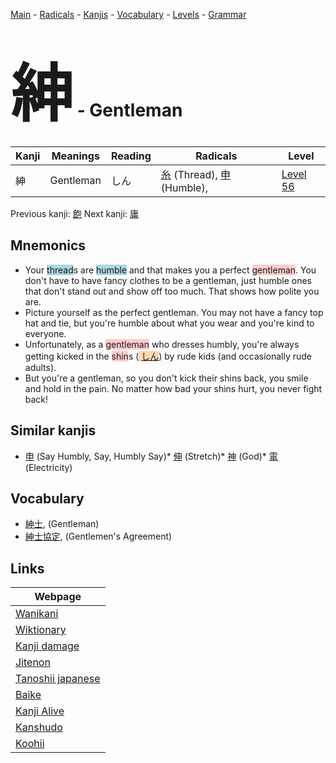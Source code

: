 <style> bigfont {font-size: 100px}</style>
[Main](../README.md) -
[Radicals](../radicals.md) -
[Kanjis](../kanjis.md) -
[Vocabulary](../vocabulary.md) -
[Levels](../levels.md) -
[Grammar](../grammar.md)
# <bigfont> 紳</bigfont> - Gentleman 

| Kanji | Meanings | Reading | Radicals | Level |
| --- | --- | --- | --- | --- |
| 紳 | Gentleman | しん | [糸](../radicals/糸.md) (Thread), [申](../radicals/申.md) (Humble),  | [Level 56](../levels/wk_level56.md) |

Previous kanji: [飽](飽.md) Next kanji: [庸](庸.md) 

## Mnemonics
 * Your <span style="background-color:#ADD8E6"> thread</span>s are <span style="background-color:#ADD8E6"> humble</span> and that makes you a perfect <span style="background-color:#ffcccb"> gentleman</span>. You don't have to have fancy clothes to be a gentleman, just humble ones that don't stand out and show off too much. That shows how polite you are.
* Picture yourself as the perfect gentleman. You may not have a fancy top hat and tie, but you're humble about what you wear and you're kind to everyone.
* Unfortunately, as a <span style="background-color:#ffcccb"> gentleman</span> who dresses humbly, you're always getting kicked in the <span style="background-color:#ffcccb"> shin</span>s (<span style="background-color:#fed8b1"> [しん](https://jisho.org/search/しん)</span>) by rude kids (and occasionally rude adults).
* But you're a gentleman, so you don't kick their shins back, you smile and hold in the pain. No matter how bad your shins hurt, you never fight back!


## Similar kanjis
 * [申](申.md) (Say Humbly, Say, Humbly Say)* [伸](伸.md) (Stretch)* [神](神.md) (God)* [電](電.md) (Electricity)


## Vocabulary
 * [紳士](../vocabulary/紳.md), (Gentleman)
* [紳士協定](../vocabulary/紳.md), (Gentlemen's Agreement)



## Links 

| Webpage |
| --- |
| [Wanikani          ](https://www.wanikani.com/kanji/紳) |
| [Wiktionary        ](https://en.wiktionary.org/wiki/紳) |
| [Kanji damage      ](http://www.kanjidamage.com/kanji/search?utf8=✓&q=紳) |
| [Jitenon           ](https://jitenon.com/kanji/紳) |
| [Tanoshii japanese ](https://www.tanoshiijapanese.com/dictionary/kanji.cfm?k=紳) |
| [Baike             ](https://baike.baidu.com/item/紳) |
| [Kanji Alive       ](https://app.kanjialive.com/紳) |
| [Kanshudo          ](https://www.kanshudo.com/searchmn?q=紳) |
| [Koohii            ](https://kanji.koohii.com/study/kanji/紳) |
